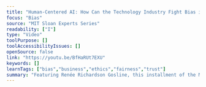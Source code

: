```yaml
---
title: "Human-Centered AI: How Can the Technology Industry Fight Bias in Machines and People?"
focus: "Bias"
source: "MIT Sloan Experts Series"
readability: ["I"]
type: "Video"
toolPurpose: []
toolAccessibilityIssues: []
openSource: false
link: "https://youtu.be/BfHaRUt7EXU"
keywords: []
learnTags: ["bias","business","ethics","fairness","trust"]
summary: "Featuring Renée Richardson Gosline, this installment of the MIT Sloan Experts Series looks at the consequences of how and when people trust bots and algorithms to help them make decisions, and what it means for society at large. "
---
```


